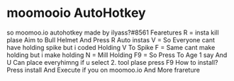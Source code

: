 # moomooio AutoHotkey
so moomoo.io autohotkey made by ilyass?#8561
Fearetures
R = insta kill plase Aim to Bull Helmet And Press R Auto instas
V = So Everyone cant have holding spike but i coded Holding V To Spike
F = Same cant make holding but i make holding
N = Mill Holding
F9 = So Press To Age 1 say And U Can place everyhimng if u select 2. tool plase press F9
How to install?
Press install
And Execute if you on moomoo.io
And More frareture

